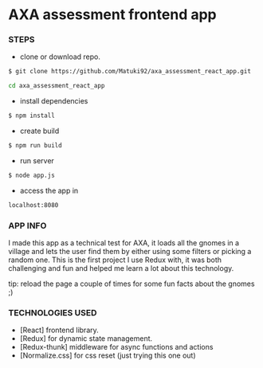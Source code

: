 # AXA assessment frontend app

### STEPS

  - clone or download repo.
  ```sh
  $ git clone https://github.com/Matuki92/axa_assessment_react_app.git
  ```
  ```sh
  cd axa_assessment_react_app
  ```
  
  - install dependencies
  ```sh
  $ npm install
  ```
  
  - create build
  ```sh
  $ npm run build
  ```

  - run server
  ```sh
  $ node app.js
  ```
  
  - access the app in
  ```sh
  localhost:8080
  ```
  
  ### APP INFO
  
I made this app as a technical test for AXA, it loads all the gnomes in a village and lets the user find them by either using some filters or picking a random one.
This is the first project I use Redux with, it was both challenging and fun and helped me learn a lot about this technology.

tip: reload the page a couple of times for some fun facts about the gnomes ;)

### TECHNOLOGIES USED

  - [React] frontend library.
  - [Redux] for dynamic state management.
  - [Redux-thunk] middleware for async functions and actions
  - [Normalize.css] for css reset (just trying this one out)
